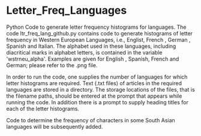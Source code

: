# Letter_Freq_Languages
Python Code to generate letter frequency histograms for languages.
The code ltr_freq_lang_github.py contains code to generate histograms
of letter frequency in Western European Languages, i.e., Englist, French , German , Spanish and Italian.
The alphabet used in these languages, including diacritical marks in alphabet letters, is contained in the variable
'wstrneu_alpha'.
Examples are given for English , Spanish, French and German;  please refer to the .png file.

In order to run the code, one supplies the number of languages for which letter histograms are required. Text (.txt files)  of articles in the required languages are stored in a directory. The storage locations of the files, that is the filename paths, should be entered at the prompt that appears while running the code. In addition there is a prompt to supply heading titles for each of the letter histograms.

Code to determine the frequency of characters in some South Asian languages will be subsequently added.
